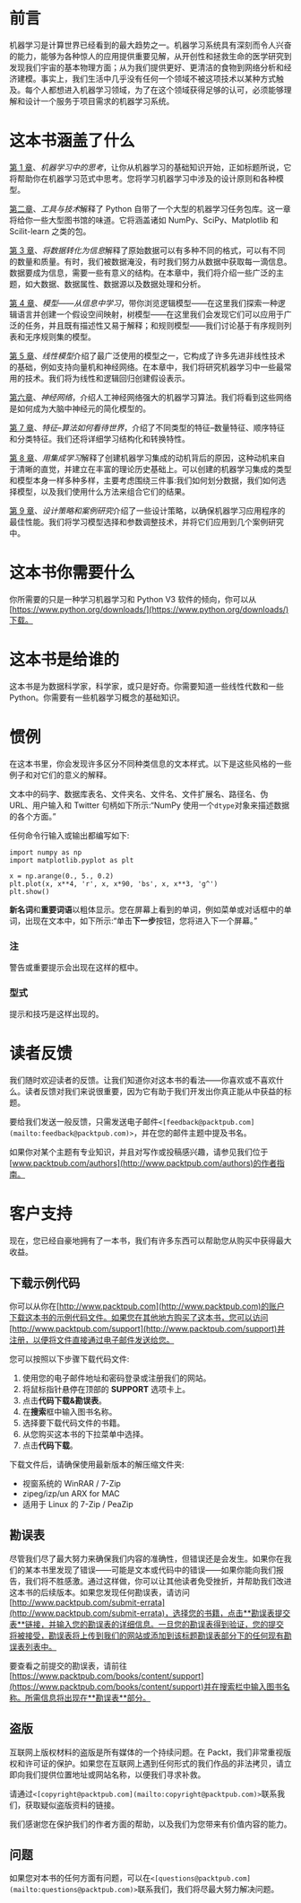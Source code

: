# 前言

机器学习是计算世界已经看到的最大趋势之一。机器学习系统具有深刻而令人兴奋的能力，能够为各种惊人的应用提供重要见解，从开创性和拯救生命的医学研究到发现我们宇宙的基本物理方面；从为我们提供更好、更清洁的食物到网络分析和经济建模。事实上，我们生活中几乎没有任何一个领域不被这项技术以某种方式触及。每个人都想进入机器学习领域，为了在这个领域获得足够的认可，必须能够理解和设计一个服务于项目需求的机器学习系统。

# 这本书涵盖了什么

[第 1 章](1.html "Chapter 1. Thinking in Machine Learning")、*机器学习中的思考*，让你从机器学习的基础知识开始，正如标题所说，它将帮助你在机器学习范式中思考。您将学习机器学习中涉及的设计原则和各种模型。

[第二章](2.html "Chapter 2. Tools and Techniques")、*工具与技术*解释了 Python 自带了一个大型的机器学习任务包库。这一章将给你一些大型图书馆的味道。它将涵盖诸如 NumPy、SciPy、Matplotlib 和 Scilit-learn 之类的包。

[第 3 章](3.html "Chapter 3. Turning Data into Information")、*将数据转化为信息*解释了原始数据可以有多种不同的格式，可以有不同的数量和质量。有时，我们被数据淹没，有时我们努力从数据中获取每一滴信息。数据要成为信息，需要一些有意义的结构。在本章中，我们将介绍一些广泛的主题，如大数据、数据属性、数据源以及数据处理和分析。

[第 4 章](4.html "Chapter 4. Models – Learning from Information")、*模型——从信息中学习*，带你浏览逻辑模型——在这里我们探索一种逻辑语言并创建一个假设空间映射，树模型——在这里我们会发现它们可以应用于广泛的任务，并且既有描述性又易于解释；和规则模型——我们讨论基于有序规则列表和无序规则集的模型。

[第 5 章](5.html "Chapter 5. Linear Models")、*线性模型*介绍了最广泛使用的模型之一，它构成了许多先进非线性技术的基础，例如支持向量机和神经网络。在本章中，我们将研究机器学习中一些最常用的技术。我们将为线性和逻辑回归创建假设表示。

[第六章](6.html "Chapter 6. Neural Networks")、*神经网络*，介绍人工神经网络强大的机器学习算法。我们将看到这些网络是如何成为大脑中神经元的简化模型的。

[第 7 章](7.html "Chapter 7. Features – How Algorithms See the World")、*特征–算法如何看待世界*，介绍了不同类型的特征–数量特征、顺序特征和分类特征。我们还将详细学习结构化和转换特性。

[第 8 章](8.html "Chapter 8. Learning with Ensembles")、*用集成学习*解释了创建机器学习集成的动机背后的原因，这种动机来自于清晰的直觉，并建立在丰富的理论历史基础上。可以创建的机器学习集成的类型和模型本身一样多种多样，主要考虑围绕三件事:我们如何划分数据，我们如何选择模型，以及我们使用什么方法来组合它们的结果。

[第 9 章](9.html "Chapter 9. Design Strategies and Case Studies")、*设计策略和案例研究*介绍了一些设计策略，以确保机器学习应用程序的最佳性能。我们将学习模型选择和参数调整技术，并将它们应用到几个案例研究中。

# 这本书你需要什么

你所需要的只是一种学习机器学习和 Python V3 软件的倾向，你可以从[https://www.python.org/downloads/](https://www.python.org/downloads/)下载。

# 这本书是给谁的

这本书是为数据科学家，科学家，或只是好奇。你需要知道一些线性代数和一些 Python。你需要有一些机器学习概念的基础知识。

# 惯例

在这本书里，你会发现许多区分不同种类信息的文本样式。以下是这些风格的一些例子和对它们的意义的解释。

文本中的码字、数据库表名、文件夹名、文件名、文件扩展名、路径名、伪 URL、用户输入和 Twitter 句柄如下所示:“NumPy 使用一个`dtype`对象来描述数据的各个方面。”

任何命令行输入或输出都编写如下:

```
import numpy as np
import matplotlib.pyplot as plt

x = np.arange(0., 5., 0.2)
plt.plot(x, x**4, 'r', x, x*90, 'bs', x, x**3, 'g^')
plt.show()

```

**新名词**和**重要词语**以粗体显示。您在屏幕上看到的单词，例如菜单或对话框中的单词，出现在文本中，如下所示:“单击**下一步**按钮，您将进入下一个屏幕。”

### 注

警告或重要提示会出现在这样的框中。

### 型式

提示和技巧是这样出现的。

# 读者反馈

我们随时欢迎读者的反馈。让我们知道你对这本书的看法——你喜欢或不喜欢什么。读者反馈对我们来说很重要，因为它有助于我们开发出你真正能从中获益的标题。

要给我们发送一般反馈，只需发送电子邮件`<[feedback@packtpub.com](mailto:feedback@packtpub.com)>`，并在您的邮件主题中提及书名。

如果你对某个主题有专业知识，并且对写作或投稿感兴趣，请参见我们位于[www.packtpub.com/authors](http://www.packtpub.com/authors)的作者指南。

# 客户支持

现在，您已经自豪地拥有了一本书，我们有许多东西可以帮助您从购买中获得最大收益。

## 下载示例代码

你可以从你在[http://www.packtpub.com](http://www.packtpub.com)的账户下载这本书的示例代码文件。如果您在其他地方购买了这本书，您可以访问[http://www.packtpub.com/support](http://www.packtpub.com/support)并注册，以便将文件直接通过电子邮件发送给您。

您可以按照以下步骤下载代码文件:

1.  使用您的电子邮件地址和密码登录或注册我们的网站。
2.  将鼠标指针悬停在顶部的 **SUPPORT** 选项卡上。
3.  点击**代码下载&勘误表**。
4.  在**搜索**框中输入图书名称。
5.  选择要下载代码文件的书籍。
6.  从您购买这本书的下拉菜单中选择。
7.  点击**代码下载**。

下载文件后，请确保使用最新版本的解压缩文件夹:

*   视窗系统的 WinRAR / 7-Zip
*   zipeg/izp/un ARX for MAC
*   适用于 Linux 的 7-Zip / PeaZip

## 勘误表

尽管我们尽了最大努力来确保我们内容的准确性，但错误还是会发生。如果你在我们的某本书里发现了错误——可能是文本或代码中的错误——如果你能向我们报告，我们将不胜感激。通过这样做，你可以让其他读者免受挫折，并帮助我们改进这本书的后续版本。如果您发现任何勘误表，请访问[http://www.packtpub.com/submit-errata](http://www.packtpub.com/submit-errata)，选择您的书籍，点击**勘误表提交表**链接，并输入您的勘误表的详细信息。一旦您的勘误表得到验证，您的提交将被接受，勘误表将上传到我们的网站或添加到该标题勘误表部分下的任何现有勘误表列表中。

要查看之前提交的勘误表，请前往[https://www.packtpub.com/books/content/support](https://www.packtpub.com/books/content/support)并在搜索栏中输入图书名称。所需信息将出现在**勘误表**部分。

## 盗版

互联网上版权材料的盗版是所有媒体的一个持续问题。在 Packt，我们非常重视版权和许可证的保护。如果您在互联网上遇到任何形式的我们作品的非法拷贝，请立即向我们提供位置地址或网站名称，以便我们寻求补救。

请通过`<[copyright@packtpub.com](mailto:copyright@packtpub.com)>`联系我们，获取疑似盗版资料的链接。

我们感谢您在保护我们的作者方面的帮助，以及我们为您带来有价值内容的能力。

## 问题

如果您对本书的任何方面有问题，可以在`<[questions@packtpub.com](mailto:questions@packtpub.com)>`联系我们，我们将尽最大努力解决问题。